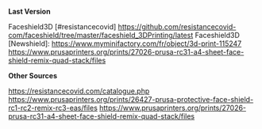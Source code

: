 **Last Version**

Faceshield3D [#resistancecovid] https://github.com/resistancecovid-com/faceshield/tree/master/faceshield_3DPrinting/latest
Faceshield3D [Newshield]: https://www.myminifactory.com/fr/object/3d-print-115247
https://www.prusaprinters.org/prints/27026-prusa-rc31-a4-sheet-face-shield-remix-quad-stack/files

**Other Sources**

https://resistancecovid.com/catalogue.php
https://www.prusaprinters.org/prints/26427-prusa-protective-face-shield-rc1-rc2-remix-rc3-eas/files
https://www.prusaprinters.org/prints/27026-prusa-rc31-a4-sheet-face-shield-remix-quad-stack/files
